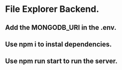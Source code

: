 # File Explorer Backend.

## Add the MONGODB_URI in the .env.
## Use npm i to instal dependencies.
## Use npm run start to run the server.
